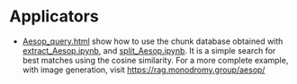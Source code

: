 # Applicators

- [Aesop_query.html](Aesop_query.html) show how to use the chunk database obtained with [extract_Aesop.ipynb](/extractors/extract_Aesop.ipynb),
  and [split_Aesop.ipynb](/processors/split_Aesop.ipynb).
  It is a simple search for best matches using the cosine similarity.
  For a more complete example, with image generation, visit https://rag.monodromy.group/aesop/
